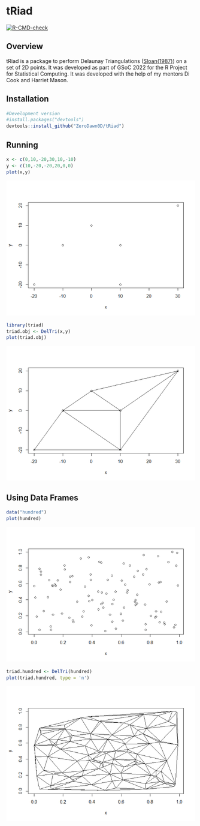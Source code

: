 
# tRiad

<!-- badges: start -->

[![R-CMD-check](https://github.com/ZeroDawn0D/triad/actions/workflows/R-CMD-check.yaml/badge.svg)](https://github.com/ZeroDawn0D/triad/actions/workflows/R-CMD-check.yaml)

<!-- badges: end -->

## Overview

tRiad is a package to perform Delaunay Triangulations
([Sloan(1987)](https://www.newcastle.edu.au/__data/assets/pdf_file/0017/22508/13_A-fast-algorithm-for-constructing-Delaunay-triangulations-in-the-plane.pdf))
on a set of 2D points. It was developed as part of GSoC 2022 for the R
Project for Statistical Computing. It was developed with the help of my
mentors Di Cook and Harriet Mason.

## Installation

``` r
#Development version
#install.packages("devtools")
devtools::install_github("ZeroDawn0D/tRiad")
```

## Running

``` r
x <- c(0,10,-20,30,10,-10)
y <- c(10,-20,-20,20,0,0)
plot(x,y)
```

![](man/figures/README-unnamed-chunk-2-1.png)<!-- -->

``` r
library(triad)
triad.obj <- DelTri(x,y)
plot(triad.obj)
```

![](man/figures/README-unnamed-chunk-3-1.png)<!-- -->

## Using Data Frames

``` r
data("hundred")
plot(hundred)
```

![](man/figures/README-unnamed-chunk-4-1.png)<!-- -->

``` r
triad.hundred <- DelTri(hundred)
plot(triad.hundred, type = 'n')
```

![](man/figures/README-unnamed-chunk-5-1.png)<!-- -->
